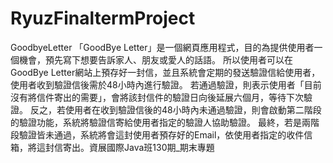 # RyuzFinaltermProject
GoodbyeLetter
「GoodBye Letter」是一個網頁應用程式，目的為提供使用者一個機會，預先寫下想要告訴家人、朋友或愛人的話語。 所以使用者可以在GoodBye Letter網站上預存好一封信，並且系統會定期的發送驗證信給使用者，使用者收到驗證信後需於48小時內進行驗證。 若通過驗證，則表示使用者「目前沒有將信件寄出的需要」，會將該封信件的驗證日向後延展六個月，等待下次驗證。 反之，若使用者在收到驗證信後的48小時內未通過驗證，則會啟動第二階段的驗證功能，系統將驗證信寄給使用者指定的驗證人協助驗證。 最終，若是兩階段驗證皆未通過，系統將會這封使用者預存好的Email，依使用者指定的收件信箱，將這封信寄出。資展國際Java班130期_期末專題 
